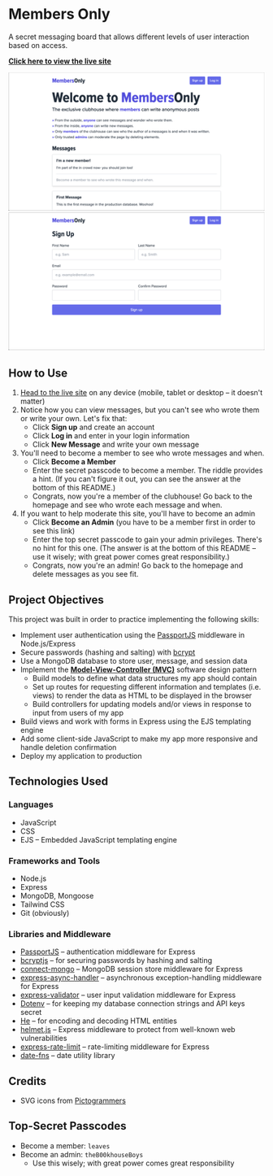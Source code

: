 # Members Only

A secret messaging board that allows different levels of user interaction based on access.

**[Click here to view the live site](https://members-only-ma.fly.dev/)**

[![screenshot of home page](docs/images/home-page.png)](https://members-only-ma.fly.dev/ 'home page')
[![screenshot of sign up page](docs/images/signup-page.png)](https://members-only-ma.fly.dev/signup 'sign up page')

## How to Use

1. [Head to the live site](https://members-only-ma.fly.dev/) on any device (mobile, tablet or desktop – it doesn't matter)
1. Notice how you can view messages, but you can't see who wrote them or write your own. Let's fix that:
   - Click **Sign up** and create an account
   - Click **Log in** and enter in your login information
   - Click **New Message** and write your own message
1. You'll need to become a member to see who wrote messages and when.
   - Click **Become a Member**
   - Enter the secret passcode to become a member. The riddle provides a hint. (If you can't figure it out, you can see the answer at the bottom of this README.)
   - Congrats, now you're a member of the clubhouse! Go back to the homepage and see who wrote each message and when.
1. If you want to help moderate this site, you'll have to become an admin
   - Click **Become an Admin** (you have to be a member first in order to see this link)
   - Enter the top secret passcode to gain your admin privileges. There's no hint for this one. (The answer is at the bottom of this README – use it wisely; with great power comes great responsibility.)
   - Congrats, now you're an admin! Go back to the homepage and delete messages as you see fit.

## Project Objectives

This project was built in order to practice implementing the following skills:

- Implement user authentication using the [PassportJS](https://www.passportjs.org/) middleware in Node.js/Express
- Secure passwords (hashing and salting) with [bcrypt](https://www.npmjs.com/package/bcryptjs)
- Use a MongoDB database to store user, message, and session data
- Implement the [**Model-View-Controller (MVC)**](https://developer.mozilla.org/en-US/docs/Glossary/MVC) software design pattern
  - Build models to define what data structures my app should contain
  - Set up routes for requesting different information and templates (i.e. views) to render the data as HTML to be displayed in the browser
  - Build controllers for updating models and/or views in response to input from users of my app
- Build views and work with forms in Express using the EJS templating engine
- Add some client-side JavaScript to make my app more responsive and handle deletion confirmation
- Deploy my application to production

## Technologies Used

### Languages
- JavaScript
- CSS
- EJS – Embedded JavaScript templating engine

### Frameworks and Tools
- Node.js
- Express
- MongoDB, Mongoose
- Tailwind CSS
- Git (obviously)

### Libraries and Middleware
- [PassportJS](https://www.passportjs.org/) – authentication middleware for Express
- [bcryptjs](https://www.npmjs.com/package/bcryptjs) – for securing passwords by hashing and salting
- [connect-mongo](https://www.npmjs.com/package/connect-mongo) – MongoDB session store middleware for Express
- [express-async-handler](https://www.npmjs.com/package/express-async-handler) – asynchronous exception-handling middleware for Express
- [express-validator](https://www.npmjs.com/package/express-validator) – user input validation middleware for Express
- [Dotenv](https://www.npmjs.com/package/dotenv) – for keeping my database connection strings and API keys secret
- [He](https://www.npmjs.com/package/he) – for encoding and decoding HTML entities
- [helmet.js](https://helmetjs.github.io/) – Express middleware to protect from well-known web vulnerabilities
- [express-rate-limit](https://express-rate-limit.mintlify.app/quickstart/usage) – rate-limiting middleware for Express
- [date-fns](https://date-fns.org/) – date utility library

## Credits

- SVG icons from [Pictogrammers](https://pictogrammers.com/library/mdi/)

## Top-Secret Passcodes

- Become a member: `leaves`
- Become an admin: `theB00khouseBoys`
  - Use this wisely; with great power comes great responsibility
